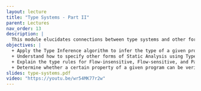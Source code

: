 ```yaml
---
layout: lecture
title: "Type Systems - Part II"
parent: Lectures
nav_order: 13
description: |
  This module elucidates connections between type systems and other forms of static analysis. It sets out by showing how to perform Type Inference using constraint solving and thereby alleviate annotation burden on programmers. It then demonstrates how other forms of static analyses can be described using the notation of type systems. You will learn how to describe three broad classes of static analyses -- flow-insensitive, flow-sensitive, and path-sensitive -- using type rules and understand their strengths and tradeoffs.
objectives: |
  + Apply the Type Inference algorithm to infer the type of a given program in the Lambda Calculus language.
  + Understand how to specify other forms of Static Analysis using Type System notation.
  + Explain the type rules for Flow-insensitive, Flow-sensitive, and Path-sensitive analysis.
  + Determine whether a certain property of a given program can be verified using a Flow-insensitive, Flow-sensitive, or Path-sensitive analysis.
slides: type-systems.pdf
video: "https://youtu.be/wr54MK77r2w"
---
```

